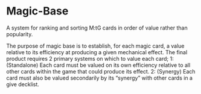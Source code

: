 # Magic-Base
A system for ranking and sorting M:tG cards in order of value rather than popularity.

The purpose of magic base is to establish, for each magic card, a value relative to its efficiency at producing a given
mechanical effect. The final product requires 2 primary systems on which to value each card; 
1: (Standalone) Each card must be valued on its own efficiency relative to all other cards within the game that could produce its effect. 
2: (Synergy) Each card must also be valued secondarily by its “synergy” with other cards in a give decklist.
